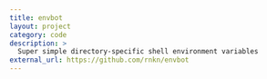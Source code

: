 ```yaml
---
title: envbot
layout: project
category: code
description: >
  Super simple directory-specific shell environment variables
external_url: https://github.com/rnkn/envbot
---
```

